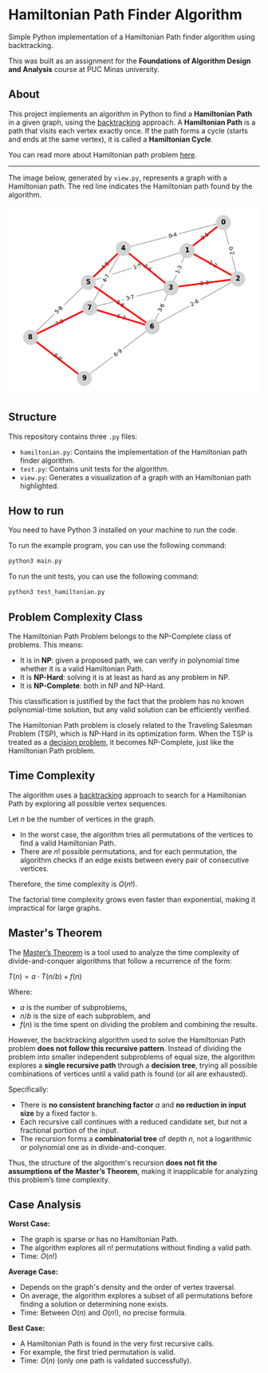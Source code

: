 # Hamiltonian Path Finder Algorithm

Simple Python implementation of a Hamiltonian Path finder algorithm using backtracking.

This was built as an assignment for the **Foundations of Algorithm Design and Analysis** course at PUC Minas university.

## About

This project implements an algorithm in Python to find a **Hamiltonian Path** in a given graph, using the [backtracking](https://en.wikipedia.org/wiki/Backtracking) approach. A **Hamiltonian Path** is a path that visits each vertex exactly once. If the path forms a cycle (starts and ends at the same vertex), it is called a **Hamiltonian Cycle**.

You can read more about Hamiltonian path problem [here](https://en.wikipedia.org/wiki/Hamiltonian_path_problem).

---

The image below, generated by `view.py`, represents a graph with a Hamiltonian path. The red line indicates the Hamiltonian path found by the algorithm.

![](assets/view.png)

## Structure

This repository contains three `.py` files:

- `hamiltonian.py`: Contains the implementation of the Hamiltonian path finder algorithm.
- `test.py`: Contains unit tests for the algorithm.
- `view.py`: Generates a visualization of a graph with an Hamiltonian path highlighted.

## How to run

You need to have Python 3 installed on your machine to run the code.

To run the example program, you can use the following command:

```bash
python3 main.py
```

To run the unit tests, you can use the following command:

```bash
python3 test_hamiltonian.py
```

## Problem Complexity Class

The Hamiltonian Path Problem belongs to the NP-Complete class of problems. This means:

- It is in **NP**: given a proposed path, we can verify in polynomial time whether it is a valid Hamiltonian Path.
- It is **NP-Hard**: solving it is at least as hard as any problem in NP.
- It is **NP-Complete**: both in NP and NP-Hard.

This classification is justified by the fact that the problem has no known polynomial-time solution, but any valid solution can be efficiently verified.

The Hamiltonian Path problem is closely related to the Traveling Salesman Problem (TSP), which is NP-Hard in its optimization form. When the TSP is treated as a [decision problem](https://en.wikipedia.org/wiki/Decision_problem), it becomes NP-Complete, just like the Hamiltonian Path problem.

## Time Complexity

The algorithm uses a [backtracking](https://en.wikipedia.org/wiki/Backtracking) approach to search for a Hamiltonian Path by exploring all possible vertex sequences.

Let $`n`$ be the number of vertices in the graph.

- In the worst case, the algorithm tries all permutations of the vertices to find a valid Hamiltonian Path.
- There are $`n!`$ possible permutations, and for each permutation, the algorithm checks if an edge exists between every pair of consecutive vertices.

Therefore, the time complexity is $`O(n!)`$.

The factorial time complexity grows even faster than exponential, making it impractical for large graphs.

## Master's Theorem

The [Master’s Theorem](https://en.wikipedia.org/wiki/Master_theorem_(analysis_of_algorithms)) is a tool used to analyze the time complexity of divide-and-conquer algorithms that follow a recurrence of the form:

$`T(n) = a ⋅ T(n/b) + f(n)`$

Where:
- $`a`$ is the number of subproblems,
- $`n/b`$ is the size of each subproblem, and
- $`f(n)`$ is the time spent on dividing the problem and combining the results.

However, the backtracking algorithm used to solve the Hamiltonian Path problem **does not follow this recursive pattern**. Instead of dividing the problem into smaller independent subproblems of equal size, the algorithm explores a **single recursive path** through a **decision tree**, trying all possible combinations of vertices until a valid path is found (or all are exhausted).

Specifically:
- There is **no consistent branching factor** $`a`$ and **no reduction in input size** by a fixed factor `b`.
- Each recursive call continues with a reduced candidate set, but not a fractional portion of the input.
- The recursion forms a **combinatorial tree** of depth $`n`$, not a logarithmic or polynomial one as in divide-and-conquer.

Thus, the structure of the algorithm's recursion **does not fit the assumptions of the Master’s Theorem**, making it inapplicable for analyzing this problem’s time complexity.

## Case Analysis

**Worst Case:**

- The graph is sparse or has no Hamiltonian Path.
- The algorithm explores all n! permutations without finding a valid path.
- Time: $`O(n!)`$

**Average Case:**

- Depends on the graph's density and the order of vertex traversal.
- On average, the algorithm explores a subset of all permutations before finding a solution or determining none exists.
- Time: Between $`O(n)`$ and $`O(n!)`$, no precise formula.

**Best Case:**

- A Hamiltonian Path is found in the very first recursive calls.
- For example, the first tried permutation is valid.
- Time: $`O(n)`$ (only one path is validated successfully).